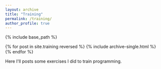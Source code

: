```yaml
---
layout: archive
title: "Training"
permalink: /training/
author_profile: true
---
```


{% include base_path %}

{% for post in site.training reversed %}
  {% include archive-single.html %}
{% endfor %}

Here I'll posts some exercises I did to train programming.
